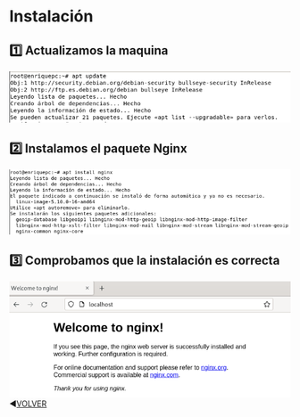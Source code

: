 # Instalación
## :one: Actualizamos la maquina
![1](https://github.com/kikelopser/Nginx/blob/main/Nginx/1.PNG)
## 2️⃣ Instalamos el paquete Nginx
![2](https://github.com/kikelopser/Nginx/blob/main/Nginx/2.PNG)
## 3️⃣ Comprobamos que la instalación es correcta
![3](https://github.com/kikelopser/Nginx/blob/main/Nginx/3.PNG)
:arrow_backward:[VOLVER](https://github.com/kikelopser/Nginx)
